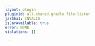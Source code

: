 ```yaml
---
layout: plugin
pluginId: all.shared.gradle.file-lister
jarSha1: INVALID
isJarAvailable: true
error: NONE
violations: []

---
```

